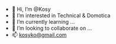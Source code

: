 - 👋 Hi, I’m @Kosy
- 👀 I’m interested in Technical & Domotica
- 🌱 I’m currently learning ...
- 💞️ I’m looking to collaborate on ...
- 📫 kosyko@gmail.com

<!---
Kosyko/Kosyko is a ✨ special ✨ repository because its `README.md` (this file) appears on your GitHub profile.
You can click the Preview link to take a look at your changes.
--->
